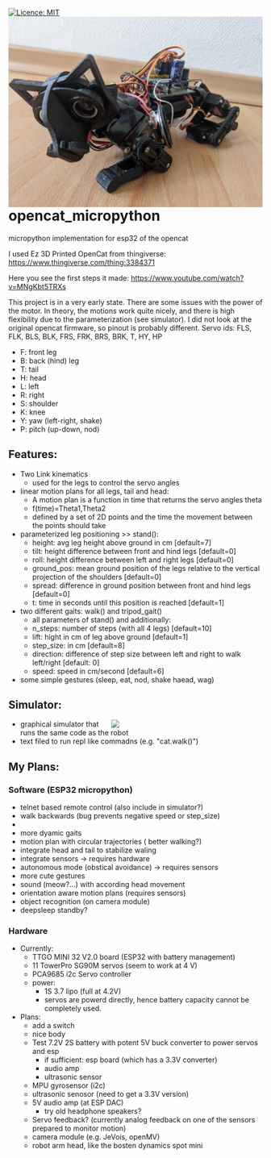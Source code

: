 [![Licence: MIT](https://img.shields.io/badge/license-MIT-blue)](https://github.com/MatthiasLienhard/opencat_micropython/blob/master/LICENSE.txt)
<img align="right" src="opencat_small.jpg" width="512"  />

# opencat_micropython
micropython implementation for esp32 of the opencat

I used Ez 3D Printed OpenCat from thingiverse: https://www.thingiverse.com/thing:3384371

Here you see the first steps it made: https://www.youtube.com/watch?v=MNgKbt5TRXs


This project is in a very early state. There are some issues with the power of the motor. In theory, the motions work quite nicely, and there is high flexibility due to the parameterization (see simulator). I did not look at the original opencat firmware, so pinout is probably different.
Servo ids: FLS, FLK, BLS, BLK, FRS, FRK, BRS, BRK, T, HY, HP
- F: front leg
- B: back (hind) leg
- T: tail
- H: head
- L: left
- R: right
- S: shoulder
- K: knee
- Y: yaw (left-right, shake)
- P: pitch (up-down, nod)




## Features: 
- Two Link kinematics
  - used for the legs to control the servo angles
- linear motion plans for all legs, tail and head:
  - A motion plan is a function in time that returns the servo angles theta
  - f(time)=Theta1,Theta2
  - defined by a set of 2D points and the time the movement between the points should take
- parameterized leg positioning >> stand():
  - height: avg leg height above ground in cm [default=7]
  - tilt: height difference between front and hind legs [default=0]
  - roll: height difference between left and right legs [default=0]
  - ground_pos: mean ground position of the legs relative to the vertical projection of the shoulders [default=0]
  - spread: difference in ground position between front and hind legs [default=0]
  - t: time in seconds until this position is reached [default=1]
- two different gaits: walk() and tripod_gait()
  - all parameters of stand() and additionally:
  - n_steps: number of steps (with all 4 legs) [default=10]
  - lift: hight in cm of leg above ground [default=1]
  - step_size: in cm [default=8]
  - direction: difference of step size between left and right to walk left/right [default: 0]
  - speed: speed in cm/second [default=6]
- some simple gestures (sleep, eat, nod, shake haead, wag)

## Simulator:
<img align="right" src="opencat_sim.gif.gif" width="300"  />

- graphical simulator that runs the same code as the robot
- text filed to run repl like commadns (e.g. "cat.walk()")



## My Plans:
### Software (ESP32 micropython)
- telnet based remote control (also include in simulator?)
- walk backwards (bug prevents negative speed or step_size)
- 
- more dyamic gaits
- motion plan with circular trajectories ( better walking?)
- integrate head and tail to stabilize waling 
- integrate sensors -> requires hardware
- autonomous mode (obstical avoidance) -> requires sensors
- more cute gestures
- sound (meow?...) with according head movement
- orientation aware motion plans (requires sensors)
- object recognition (on camera module)
- deepsleep standby?


### Hardware
- Currently:
  - TTGO MINI 32 V2.0 board (ESP32 with battery management)
  - 11 TowerPro SG90M servos (seem to work at 4 V)
  - PCA9685 i2c Servo controller
  - power: 
    - 1S 3.7 lipo (full at 4.2V)
    - servos are powerd directly, hence battery capacity cannot be completely used.
- Plans:
  - add a switch
  - nice body
  - Test 7.2V 2S battery with potent 5V buck converter to power servos and esp
      - if sufficient: esp board (which has a 3.3V converter) 
      - audio amp
      - ultrasonic sensor
  - MPU gyrosensor (i2c)
  - ultrasonic senosor (need to get a 3.3V version)
  - 5V audio amp (at ESP DAC)
    - try old headphone speakers?
  - Servo feedback? (currently analog feedback on one of the sensors prepared to monitor motion)
  - camera module (e.g. JeVois, openMV)
  - robot arm head, like the bosten dynamics spot mini
